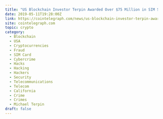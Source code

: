 ```yaml
---
title: "US Blockchain Investor Terpin Awarded Over $75 Million in SIM Swapping Case"
date: 2019-05-11T19:28:00Z
link: https://cointelegraph.com/news/us-blockchain-investor-terpin-awarded-over-75-million-in-sim-swapping-case?utm_medium=RSS&utm_source=hune
site: cointelegraph.com
topic: crypto
category:
  - Blockchain
  - USA
  - Cryptocurrencies
  - Fraud
  - SIM Card
  - Cybercrime
  - Hacks
  - Hacking
  - Hackers
  - Security
  - Telecommunications
  - Telecom
  - California
  - Crime
  - Crimes
  - Michael Terpin
draft: false
---
```

